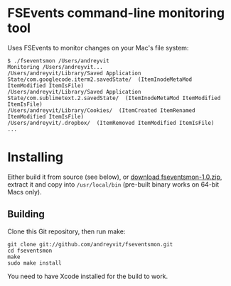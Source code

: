 FSEvents command-line monitoring tool
=====================================

Uses FSEvents to monitor changes on your Mac's file system:

    $ ./fseventsmon /Users/andreyvit
    Monitoring /Users/andreyvit...
    /Users/andreyvit/Library/Saved Application State/com.googlecode.iterm2.savedState/  (ItemInodeMetaMod ItemModified ItemIsFile)
    /Users/andreyvit/Library/Saved Application State/com.sublimetext.2.savedState/  (ItemInodeMetaMod ItemModified ItemIsFile)
    /Users/andreyvit/Library/Cookies/  (ItemCreated ItemRenamed ItemModified ItemIsFile)
    /Users/andreyvit/.dropbox/  (ItemRemoved ItemModified ItemIsFile)
    ...


Installing
==========

Either build it from source (see below), or [download fseventsmon-1.0.zip](https://github.com/downloads/andreyvit/fseventsmon/fseventsmon-1.0.zip), extract it and copy into `/usr/local/bin` (pre-built binary works on 64-bit Macs only).


Building
--------

Clone this Git repository, then run make:

    git clone git://github.com/andreyvit/fseventsmon.git
    cd fseventsmon
    make
    sudo make install

You need to have Xcode installed for the build to work.
